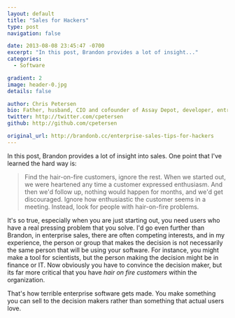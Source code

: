 ```yaml
---
layout: default
title: "Sales for Hackers"
type: post
navigation: false

date: 2013-08-08 23:45:47 -0700
excerpt: "In this post, Brandon provides a lot of insight..."
categories:
  - Software

gradient: 2
image: header-0.jpg
details: false

author: Chris Petersen
bio: Father, husband, CIO and cofounder of Assay Depot, developer, entrepreneur and technologist.
twitter: http://twitter.com/cpetersen
github: http://github.com/cpetersen

original_url: http://brandonb.cc/enterprise-sales-tips-for-hackers
---
```



In this post, Brandon provides a lot of insight into sales. One point that I've learned the hard way is:

 > Find the hair-on-fire customers, ignore the rest. When we started out, we were heartened any time a customer expressed enthusiasm. And then we'd follow up, nothing would happen for months, and we'd get discouraged. Ignore how enthusiastic the customer seems in a meeting. Instead, look for people with hair-on-fire problems.

 It's so true, especially when you are just starting out, you need users who have a real pressing problem that you solve. I'd go even further than Brandon, in enterprise sales, there are often competing interests, and in my experience, the person or group that makes the decision is not necessarily the same person that will be using your software. For instance, you might make a tool for scientists, but the person making the decision might be in finance or IT. Now obviously you have to convince the decision maker, but its far more critical that you have *hair on fire customers*  within the organization.  

 That's how terrible enterprise software gets made. You make something you can sell to the decision makers rather than something that actual users love. 

 
